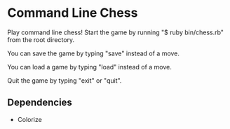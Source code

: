 Command Line Chess
==================

Play command line chess!  Start the game by running "$ ruby bin/chess.rb" from the root directory.  

You can save the game by typing "save" instead of a move.

You can load a game by typing "load" instead of a move.

Quit the game by typing "exit" or "quit".

Dependencies
------------
* Colorize
